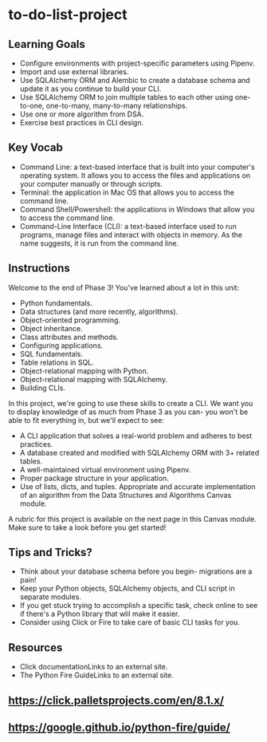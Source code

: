 # to-do-list-project
## Learning Goals

* Configure environments with project-specific parameters using Pipenv.
* Import and use external libraries.
* Use SQLAlchemy ORM and Alembic to create a database schema and update it as you continue to build your CLI.
* Use SQLAlchemy ORM to join multiple tables to each other using one-to-one, one-to-many, many-to-many relationships.
* Use one or more algorithm from DSA.
* Exercise best practices in CLI design.

## Key Vocab

* Command Line: a text-based interface that is built into your computer's operating system. It allows you to access the files and applications on your computer manually or through scripts.
* Terminal: the application in Mac OS that allows you to access the command line.
* Command Shell/Powershell: the applications in Windows that allow you to access the command line.
* Command-Line Interface (CLI): a text-based interface used to run programs, manage files and interact with objects in memory. As the name suggests, it is run from the command line.
## Instructions

Welcome to the end of Phase 3! You've learned about a lot in this unit:

* Python fundamentals.
* Data structures (and more recently, algorithms).
* Object-oriented programming.
* Object inheritance.
* Class attributes and methods.
* Configuring applications.
* SQL fundamentals.
* Table relations in SQL.
* Object-relational mapping with Python.
* Object-relational mapping with SQLAlchemy.
* Building CLIs.

In this project, we're going to use these skills to create a CLI. We want you to display knowledge of as much from Phase 3 as you can- you won't be able to fit everything in, but we'll expect to see:

* A CLI application that solves a real-world problem and adheres to best practices.
* A database created and modified with SQLAlchemy ORM with 3+ related tables.
* A well-maintained virtual environment using Pipenv.
* Proper package structure in your application.
* Use of lists, dicts, and tuples.
 Appropriate and accurate implementation of an algorithm from the Data Structures and Algorithms Canvas module.

A rubric for this project is available on the next page in this Canvas module. Make sure to take a look before you get started!

## Tips and Tricks?

* Think about your database schema before you begin- migrations are a pain!
* Keep your Python objects, SQLAlchemy objects, and CLI script in separate modules.
* If you get stuck trying to accomplish a specific task, check online to see if there's a Python library that wlil make it easier.
* Consider using Click or Fire to take care of basic CLI tasks for you.

## Resources

* Click documentationLinks to an external site.
* The Python Fire GuideLinks to an external site.
## https://click.palletsprojects.com/en/8.1.x/
## https://google.github.io/python-fire/guide/
